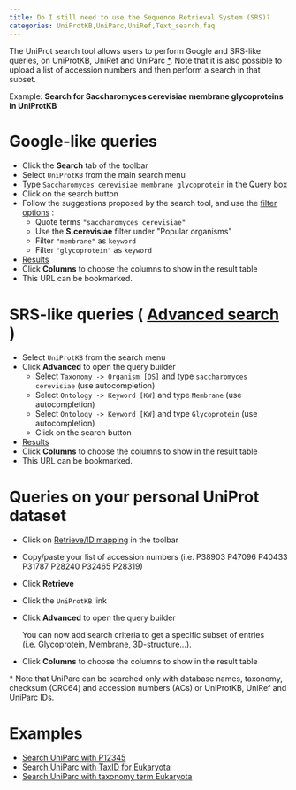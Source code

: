 ```yaml
---
title: Do I still need to use the Sequence Retrieval System (SRS)?
categories: UniProtKB,UniParc,UniRef,Text_search,faq
---
```


The UniProt search tool allows users to perform Google and SRS-like queries, on UniProtKB, UniRef and UniParc [\*](https://www.uniprot.org/#note-uniparc). Note that it is also possible to upload a list of accession numbers and then perform a search in that subset.

Example: **Search for Saccharomyces cerevisiae membrane glycoproteins in UniProtKB**

# Google-like queries

-   Click the **Search** tab of the toolbar
-   Select `UniProtKB` from the main search menu
-   Type `Saccharomyces cerevisiae membrane glycoprotein` in the Query box
-   Click on the search button
-   Follow the suggestions proposed by the search tool, and use the [filter options](https://www.uniprot.org/help/filters) :
    -   Quote terms `"saccharomyces cerevisiae"`
    -   Use the **S.cerevisiae** filter under "Popular organisms"
    -   Filter `"membrane"` as `keyword`
    -   Filter `"glycoprotein"` as `keyword`
-   [Results](https://www.uniprot.org/uniprotkb/?query=organism%3A%22saccharomyces+cerevisiae%22+AND+keyword%3Amembrane+AND+keyword%3Aglycoprotein)
-   Click **Columns** to choose the columns to show in the result table
-   This URL can be bookmarked.

# SRS-like queries ( [Advanced search](https://www.uniprot.org/help/advanced_search) )

-   Select `UniProtKB` from the search menu
-   Click **Advanced** to open the query builder
    -   Select `Taxonomy -> Organism [OS]` and type `saccharomyces cerevisiae` (use autocompletion)
    -   Select `Ontology -> Keyword [KW]` and type `Membrane` (use autocompletion)
    -   Select `Ontology -> Keyword [KW]` and type `Glycoprotein` (use autocompletion)
    -   Click on the search button
-   [Results](https://www.uniprot.org/uniprotkb/?query=organism%3A%22saccharomyces+cerevisiae%22+AND+keyword%3A%22Membrane+%5B472%5D%22+AND+keyword%3A%22Glycoprotein+%5B325%5D%22)
-   Click **Columns** to choose the columns to show in the result table
-   This URL can be bookmarked.

# Queries on your personal UniProt dataset

-   Click on [Retrieve/ID mapping](https://www.uniprot.org/uploadlists) in the toolbar

-   Copy/paste your list of accession numbers (i.e. P38903 P47096 P40433 P31787 P28240 P32465 P28319)

-   Click **Retrieve**

-   Click the `UniProtKB` link

-   Click **Advanced** to open the query builder

    You can now add search criteria to get a specific subset of entries (i.e. Glycoprotein, Membrane, 3D-structure...).

-   Click **Columns** to choose the columns to show in the result table

\* Note that UniParc can be searched only with database names, taxonomy, checksum (CRC64) and accession numbers (ACs) or UniProtKB, UniRef and UniParc IDs.

# Examples

-   [Search UniParc with P12345](https://www.uniprot.org/uniparc/?query=P12345)
-   [Search UniParc with TaxID for Eukaryota](https://www.uniprot.org/uniparc/?query=taxonomy:2759)
-   [Search UniParc with taxonomy term Eukaryota](https://www.uniprot.org/uniparc/?query=taxonomy:Eukaryota)
